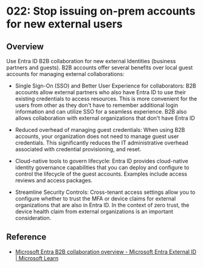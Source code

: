 # 022: Stop issuing on-prem accounts for new external users

## Overview

Use Entra ID B2B collaboration for new external Identities (business partners and guests). B2B accounts offer several benefits over local guest accounts for managing external collaborations:

* Single Sign-On (SSO) and Better User Experience for collaborators: B2B accounts allow external partners who also have Entra ID to use their existing credentials to access resources. This is more convenient for the users from other  as they don't have to remember additional login information and can utilize SSO for a seamless experience. B2B also allows collaboration with external organizations that don't have Entra ID 

* Reduced overhead of managing guest credentials: When using B2B accounts, your organization does not need to manage guest user credentials. This significantly reduces the IT administrative overhead associated with credential provisioning, and reset. 

* Cloud-native tools to govern lifecycle: Entra ID provides cloud-native identity governance capabilities that you can deploy and configure to control the lifecycle of the guest accounts. Examples include access reviews and access packages. 

* Streamline Security Controls: Cross-tenant access settings allow you to configure whether to trust the MFA or device claims for external organizations that are also in Entra ID. In the context of zero trust, the device health claim from external organizations is an important consideration.


## Reference

* [Microsoft Entra B2B collaboration overview - Microsoft Entra External ID | Microsoft Learn](https://learn.microsoft.com/en-us/entra/external-id/what-is-b2b)
